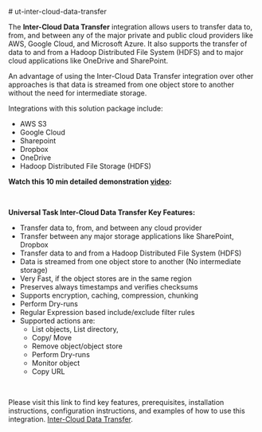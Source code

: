 <p># ut-inter-cloud-data-transfer</p>
<p>The <strong>Inter-Cloud Data Transfer</strong> integration allows users to transfer data to, from, and between any of the major private and public cloud providers like AWS, Google Cloud, and Microsoft Azure. It also supports the transfer of data to and from a Hadoop Distributed File System (HDFS) and to major cloud applications like OneDrive and SharePoint.</p>
<p>An advantage of using the Inter-Cloud Data Transfer integration over other approaches is that data is streamed from one object store to another without the need for intermediate storage.&nbsp;</p>
<p>Integrations with this solution package include:&nbsp;</p>
<ul>
<li>AWS S3</li>
<li>Google Cloud</li>
<li>Sharepoint</li>
<li>Dropbox</li>
<li>OneDrive</li>
<li>Hadoop Distributed File Storage (HDFS)</li>
</ul>
<p><strong>Watch this 10 min detailed demonstration <a href="https://www.youtube.com/embed/SCZxlw5gDxI">video</a>:</strong></p>
<p>&nbsp;</p>
<p><strong>Universal Task Inter-Cloud Data Transfer Key Features:</strong></p>
<ul class="ak-ul" data-indent-level="1">
<li>Transfer data to, from, and between any cloud provider</li>
<li>Transfer between any major storage applications like SharePoint, Dropbox&nbsp;</li>
<li>Transfer data to and from a Hadoop Distributed File System (HDFS)</li>
<li>Data is streamed from one object store to another (No intermediate storage)</li>
<li>Very Fast, if the object stores are in the same region</li>
<li>Preserves always timestamps and verifies checksums</li>
<li>Supports encryption, caching, compression, chunking</li>
<li>Perform Dry-runs</li>
<li>Regular Expression based include/exclude filter rules</li>
<li>Supported actions are:
<ul class="ak-ul" data-indent-level="2">
<li>List objects, List directory,</li>
<li>Copy/ Move</li>
<li>Remove object/object store</li>
<li>Perform Dry-runs</li>
<li>Monitor object</li>
<li>Copy URL</li>
</ul>
</li>
</ul>
<p>&nbsp;</p>
<p>Please visit this link to find key features, prerequisites, installation instructions, configuration instructions, and examples of how to use this integration. <a href="https://docs.stonebranch.com/confluence/pages/viewpage.action?spaceKey=UC70&amp;title=Inter-Cloud+Data+Transfer#Inter-CloudDataTransfer-Considerations">Inter-Cloud Data Transfer</a>.&nbsp;</p>
